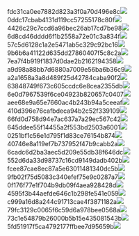 fdc31ca0ee7882d823a3f0a70d496e8c<img  src="https://img.alicdn.com/bao/uploaded/i3/2639837995/TB2me9npIj_B1NjSZFHXXaDWpXa_!!2639837995.jpg_160x160.jpg">
0ddc17cbab4131d119cc57255178c80f<img  src="https://img.alicdn.com/bao/uploaded/i1/2639837995/O1CN0128vl0KHRyAexEmp_!!2639837995.jpg_160x160.jpg">
4426c29c7ccd6a96bec26ab17cd7be98<img  src="https://img.alicdn.com/bao/uploaded/i4/2639837995/O1CN0128vl03pVszyGMqJ_!!2639837995.jpg_160x160.jpg">
6d8cd46dddd6f1b2558a72e01c3a834f<img  src="https://img.alicdn.com/bao/uploaded/i2/2639837995/O1CN0128vl0Ih2dy6u3Fm_!!2639837995.jpg_160x160.jpg">
57c5d6128c1a2e5471ab5c329c92bc16<img  src="https://img.alicdn.com/bao/uploaded/i3/2639837995/O1CN0128vl0EHQKbxN3lK_!!2639837995.jpg_160x160.jpg">
9b6b6a41122d635dd27860407f5c8c2a<img  src="https://img.alicdn.com/bao/uploaded/i4/2639837995/O1CN0128vl0WN9kjPa3ZD_!!2639837995.jpg_160x160.jpg">
7ea7f4b919f1837d0dae2b2162194358<img  src="https://img.alicdn.com/bao/uploaded/i2/2639837995/O1CN0128vl0QpJsAxAuM2_!!2639837995.jpg_160x160.jpg">
a9d98a88bb7d6880a7009e56ba6b36c9<img  src="https://img.alicdn.com/bao/uploaded/i2/2639837995/TB2mEA3prZnBKNjSZFGXXbt3FXa_!!2639837995.jpg_160x160.jpg">
a2a1658a3a8d489f25d42784caba90f2<img  src="https://img.alicdn.com/bao/uploaded/i4/2639837995/O1CN0128vl0FocLMl3t6j_!!2639837995.jpg_160x160.jpg">
63848749f673c605ccdc6e8cea2355db<img  src="https://img.alicdn.com/bao/uploaded/i1/2639837995/O1CN0128vl0Y8l0ANbkeI_!!2639837995.jpg_160x160.jpg">
6e0d7967539f6ce04923b820657c0407<img  src="https://img.alicdn.com/bao/uploaded/i4/2639837995/O1CN0128vl0PRwlhNmqng_!!2639837995.jpg_160x160.jpg">
aee68e9a65e7660ac4b243b94a5ceeaf<img  src="https://img.alicdn.com/bao/uploaded/i3/2639837995/TB2Z4ECncj_B1NjSZFHXXaDWpXa_!!2639837995.jpg_160x160.jpg">
410d396e76cafbdeca94b2c52f339109<img  src="https://img.alicdn.com/imgextra/i1/2639837995/O1CN0128vl0n0Wo66MQmm_!!2639837995.jpg">
66fd0d758d94e7ac637a7a29ec567c42<img  src="https://img.alicdn.com/imgextra/i2/2639837995/O1CN0128vl0n2ZSf8DwrD_!!2639837995.jpg">
645ddee55f14455a2f553bd2503a6001<img  src="https://img.alicdn.com/imgextra/i3/2639837995/O1CN0128vl0oOvL83WYGR_!!2639837995.jpg">
0251bf1c56e1d795f1d83ce76154b874<img  src="https://img.alicdn.com/imgextra/i2/2639837995/O1CN0128vl0mnkLEwauOG_!!2639837995.jpg">
40746e8a119ef7b737952f47b9cabb2a<img  src="https://img.alicdn.com/imgextra/i4/2639837995/O1CN0128vl0nLY4nOxKTc_!!2639837995.jpg">
6cadc6d2ba3aec5d209e55db38f646dc<img  src="https://img.alicdn.com/imgextra/i1/2639837995/O1CN0128vl0gWtkcWKqUB_!!2639837995.jpg">
552d6da33d98737c16cd9149dadb402b<img  src="https://img.alicdn.com/imgextra/i4/2639837995/O1CN0128vl0oBl3Ep4T6F_!!2639837995.jpg">
fcee87cae8ec87a5e63011481340dc5b<img  src="https://img.alicdn.com/imgextra/i1/2639837995/O1CN0128vl0oBlzQqcSF0_!!2639837995.jpg">
9fb02f75d5083c340efef75e9c0287a7<img  src="https://img.alicdn.com/imgextra/i2/2639837995/O1CN0128vl0n2bChxTQQn_!!2639837995.jpg">
0f176f77e1f704b9db09f4aea928428d<img  src="https://img.alicdn.com/imgextra/i4/2639837995/O1CN0128vl0mBVbtTSv8a_!!2639837995.jpg">
4595f3b44aefde646c1b298fe541e059<img  src="https://img.alicdn.com/imgextra/i2/2639837995/O1CN0128vl0mnjwHHLjSo_!!2639837995.jpg">
c999a16d8a244c91713cae4f3871182a<img  src="https://img.alicdn.com/imgextra/i1/2639837995/O1CN0128vl0mThKzEOIT9_!!2639837995.jpg">
79fc3129c0065f6c59d6a978bee0568a<img  src="https://img.alicdn.com/imgextra/i3/2639837995/O1CN0128vl0oBlWLfTEYh_!!2639837995.jpg">
73c1e54879b26000b5b15e435081543b<img  src="https://img.alicdn.com/imgextra/i2/2639837995/O1CN0128vl0mBTjXTILFB_!!2639837995.jpg">
5fd51917f5ca4792177ffbee7d95659b<img  src="https://img.alicdn.com/imgextra/i4/2639837995/O1CN0128vl0oBlaVzPHdy_!!2639837995.jpg">
